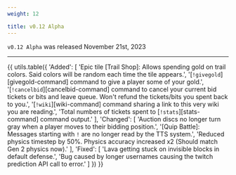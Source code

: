 ```yaml
---
weight: 12

title: v0.12 Alpha
---
```


`v0.12 Alpha` was released November 21st, 2023

----

{{ utils.table({
    'Added': [
        'Epic tile [Trail Shop]: Allows spending gold on trail colors. Said colors will be random each time the tile appears.',
        '[`!givegold`][givegold-command] command to give a player some of your gold.',
        '[`!cancelbid`][cancelbid-command] command to cancel your current bid tickets or bits and leave queue. Won\'t refund the tickets/bits you spent back to you.',
        '[`!wiki`][wiki-command] command sharing a link to this very wiki you are reading.',
        'Total numbers of tickets spent to [`!stats`][stats-command] command output.'
    ],
    'Changed': [
        'Auction discs no longer turn gray when a player moves to their bidding position.',
        '[Quip Battle]: Messages starting with `!` are no longer read by the TTS system.',
        'Reduced physics timestep by 50%. Physics accuracy increased x2 (Should match Gen 2 physics now).'
    ],
    'Fixed': [
        'Lava getting stuck on invisible blocks in default defense.',
        'Bug caused by longer usernames causing the twitch prediction API call to error.'
    ]
}) }}
